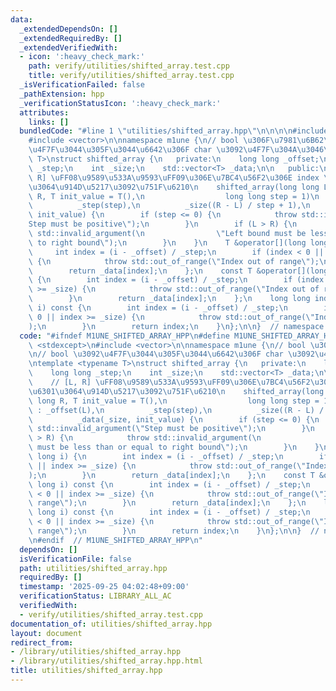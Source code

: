 ```yaml
---
data:
  _extendedDependsOn: []
  _extendedRequiredBy: []
  _extendedVerifiedWith:
  - icon: ':heavy_check_mark:'
    path: verify/utilities/shifted_array.test.cpp
    title: verify/utilities/shifted_array.test.cpp
  _isVerificationFailed: false
  _pathExtension: hpp
  _verificationStatusIcon: ':heavy_check_mark:'
  attributes:
    links: []
  bundledCode: "#line 1 \"utilities/shifted_array.hpp\"\n\n\n\n#include <stdexcept>\n\
    #include <vector>\n\nnamespace m1une {\n// bool \u306F\u7981\u6B62\n// bool \u3092\
    \u4F7F\u3044\u305F\u3044\u6642\u306F char \u3092\u4F7F\u304A\u3046\ntemplate <typename\
    \ T>\nstruct shifted_array {\n   private:\n    long long _offset;\n    long long\
    \ _step;\n    int _size;\n    std::vector<T> _data;\n\n   public:\n    // [L,\
    \ R] \uFF08\u9589\u533A\u9593\uFF09\u306E\u7BC4\u56F2\u306E index \u3092\u6301\
    \u3064\u914D\u5217\u3092\u751F\u6210\n    shifted_array(long long L, long long\
    \ R, T init_value = T(),\n                  long long step = 1)\n        : _offset(L),\n\
    \          _step(step),\n          _size((R - L) / step + 1),\n          _data(_size,\
    \ init_value) {\n        if (step <= 0) {\n            throw std::invalid_argument(\"\
    Step must be positive\");\n        }\n        if (L > R) {\n            throw\
    \ std::invalid_argument(\n                \"Left bound must be less than or equal\
    \ to right bound\");\n        }\n    }\n    T &operator[](long long i) {\n   \
    \     int index = (i - _offset) / _step;\n        if (index < 0 || index >= _size)\
    \ {\n            throw std::out_of_range(\"Index out of range\");\n        }\n\
    \        return _data[index];\n    };\n    const T &operator[](long long i) const\
    \ {\n        int index = (i - _offset) / _step;\n        if (index < 0 || index\
    \ >= _size) {\n            throw std::out_of_range(\"Index out of range\");\n\
    \        }\n        return _data[index];\n    };\n    long long index(long long\
    \ i) const {\n        int index = (i - _offset) / _step;\n        if (index <\
    \ 0 || index >= _size) {\n            throw std::out_of_range(\"Index out of range\"\
    );\n        }\n        return index;\n    }\n};\n\n}  // namespace m1une\n\n\n"
  code: "#ifndef M1UNE_SHIFTED_ARRAY_HPP\n#define M1UNE_SHIFTED_ARRAY_HPP 1\n\n#include\
    \ <stdexcept>\n#include <vector>\n\nnamespace m1une {\n// bool \u306F\u7981\u6B62\
    \n// bool \u3092\u4F7F\u3044\u305F\u3044\u6642\u306F char \u3092\u4F7F\u304A\u3046\
    \ntemplate <typename T>\nstruct shifted_array {\n   private:\n    long long _offset;\n\
    \    long long _step;\n    int _size;\n    std::vector<T> _data;\n\n   public:\n\
    \    // [L, R] \uFF08\u9589\u533A\u9593\uFF09\u306E\u7BC4\u56F2\u306E index \u3092\
    \u6301\u3064\u914D\u5217\u3092\u751F\u6210\n    shifted_array(long long L, long\
    \ long R, T init_value = T(),\n                  long long step = 1)\n       \
    \ : _offset(L),\n          _step(step),\n          _size((R - L) / step + 1),\n\
    \          _data(_size, init_value) {\n        if (step <= 0) {\n            throw\
    \ std::invalid_argument(\"Step must be positive\");\n        }\n        if (L\
    \ > R) {\n            throw std::invalid_argument(\n                \"Left bound\
    \ must be less than or equal to right bound\");\n        }\n    }\n    T &operator[](long\
    \ long i) {\n        int index = (i - _offset) / _step;\n        if (index < 0\
    \ || index >= _size) {\n            throw std::out_of_range(\"Index out of range\"\
    );\n        }\n        return _data[index];\n    };\n    const T &operator[](long\
    \ long i) const {\n        int index = (i - _offset) / _step;\n        if (index\
    \ < 0 || index >= _size) {\n            throw std::out_of_range(\"Index out of\
    \ range\");\n        }\n        return _data[index];\n    };\n    long long index(long\
    \ long i) const {\n        int index = (i - _offset) / _step;\n        if (index\
    \ < 0 || index >= _size) {\n            throw std::out_of_range(\"Index out of\
    \ range\");\n        }\n        return index;\n    }\n};\n\n}  // namespace m1une\n\
    \n#endif  // M1UNE_SHIFTED_ARRAY_HPP\n"
  dependsOn: []
  isVerificationFile: false
  path: utilities/shifted_array.hpp
  requiredBy: []
  timestamp: '2025-09-25 04:02:48+09:00'
  verificationStatus: LIBRARY_ALL_AC
  verifiedWith:
  - verify/utilities/shifted_array.test.cpp
documentation_of: utilities/shifted_array.hpp
layout: document
redirect_from:
- /library/utilities/shifted_array.hpp
- /library/utilities/shifted_array.hpp.html
title: utilities/shifted_array.hpp
---
```

